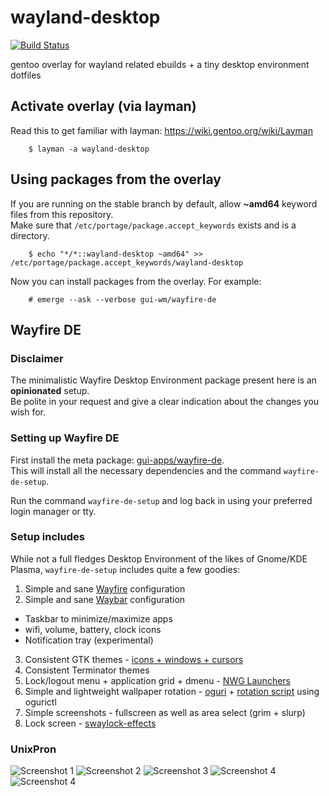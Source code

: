 # wayland-desktop
[![Build Status](https://travis-ci.com/bsd-ac/wayland-desktop.svg?branch=master)](https://travis-ci.com/bsd-ac/wayland-desktop)

gentoo overlay for wayland related ebuilds + a tiny desktop environment dotfiles

## Activate overlay (via layman)
Read this to get familiar with layman: https://wiki.gentoo.org/wiki/Layman

```
    $ layman -a wayland-desktop
```

## Using packages from the overlay
If you are running on the stable branch by default, allow **~amd64** keyword files from this repository.   
Make sure that `/etc/portage/package.accept_keywords` exists and is a directory.

```
    $ echo "*/*::wayland-desktop ~amd64" >> /etc/portage/package.accept_keywords/wayland-desktop
```

Now you can install packages from the overlay.
For example:

```
    # emerge --ask --verbose gui-wm/wayfire-de
```

## Wayfire DE

### Disclaimer

The minimalistic Wayfire Desktop Environment package present here is an **opinionated** setup.   
Be polite in your request and give a clear indication about the changes you wish for.

### Setting up Wayfire DE

First install the meta package: [gui-apps/wayfire-de](gui-apps/wayfire-de).<br/>
This will install all the necessary dependencies and the command `wayfire-de-setup`.

Run the command `wayfire-de-setup` and log back in using your preferred login manager or tty.

### Setup includes

While not a full fledges Desktop Environment of the likes of Gnome/KDE Plasma, `wayfire-de-setup` includes quite a few goodies:

1. Simple and sane [Wayfire](https://github.com/WayfireWM/wayfire) configuration
2. Simple and sane [Waybar](https://github.com/Alexays/Waybar) configuration 
  - Taskbar to minimize/maximize apps 
  - wifi, volume, battery, clock icons
  - Notification tray (experimental)
3. Consistent GTK themes - [icons + windows + cursors](x11-themes/)
4. Consistent Terminator themes
5. Lock/logout menu + application grid + dmenu - [NWG Launchers](https://github.com/nwg-piotr/nwg-launchers)
6. Simple and lightweight wallpaper rotation - [oguri](https://github.com/vilhalmer/oguri) + [rotation script](gui-apps/wayfire-de/files/9999/wallpaper_rotate) using ogurictl
7. Simple screenshots - fullscreen as well as area select (grim + slurp)
8. Lock screen - [swaylock-effects](gui-apps/swaylock-effects)


### UnixPron

![Screenshot 1](https://openpgpkey.bsd.ac/screenshot1.webp)
![Screenshot 2](https://openpgpkey.bsd.ac/screenshot2.webp)
![Screenshot 3](https://openpgpkey.bsd.ac/screenshot3.webp)
![Screenshot 4](https://openpgpkey.bsd.ac/screenshot4.png)
![Screenshot 4](https://openpgpkey.bsd.ac/screenshot5.png)
